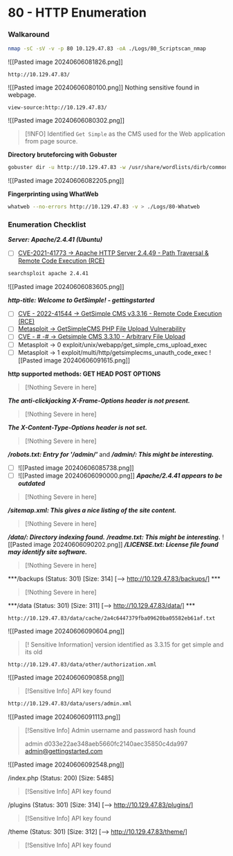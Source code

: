 # 80 - HTTP Enumeration

### Walkaround

```sh
nmap -sC -sV -v -p 80 10.129.47.83 -oA ./Logs/80_Scriptscan_nmap
```
![[Pasted image 20240606081826.png]]

```url
http://10.129.47.83/
```
![[Pasted image 20240606080100.png]]
Nothing sensitive found in webpage.

```url
view-source:http://10.129.47.83/
```
![[Pasted image 20240606080302.png]]
> [!INFO]
> Identified `Get Simple` as the CMS used for the Web application from page source.

**Directory bruteforcing with Gobuster**
```sh
gobuster dir -u http://10.129.47.83 -w /usr/share/wordlists/dirb/common.txt -o ./Logs/80-Gobuster -t 30
```
![[Pasted image 20240606082205.png]]

**Fingerprinting using WhatWeb**
```sh
whatweb --no-errors http://10.129.47.83 -v > ./Logs/80-Whatweb 
```
### Enumeration Checklist
***Server: Apache/2.4.41 (Ubuntu)***
- [ ] [CVE-2021-41773 -> Apache HTTP Server 2.4.49 - Path Traversal & Remote Code Execution (RCE)](https://www.exploit-db.com/exploits/50383)
```sh
searchsploit apache 2.4.41 
```
![[Pasted image 20240606083605.png]]

***http-title: Welcome to GetSimple! - gettingstarted***
- [ ] [CVE - 2022-41544 -> GetSimple CMS v3.3.16 - Remote Code Execution (RCE)](https://www.exploit-db.com/exploits/51475)
- [ ] [Metasploit -> GetSimpleCMS PHP File Upload Vulnerability](https://www.rapid7.com/db/modules/exploit/unix/webapp/get_simple_cms_upload_exec/)
- [ ] [CVE - # -# -> Getsimple CMS 3.3.10 - Arbitrary File Upload](https://www.exploit-db.com/exploits/40008)
- [ ] Metasploit -> 0  exploit/unix/webapp/get_simple_cms_upload_exec
- [ ] Metasploit -> 1  exploit/multi/http/getsimplecms_unauth_code_exec
![[Pasted image 20240606091615.png]]

**http supported methods: GET HEAD POST OPTIONS**
> [!Nothing Severe in here]

***The anti-clickjacking X-Frame-Options header is not present.***
> [!Nothing Severe in here]

***The X-Content-Type-Options header is not set.***
> [!Nothing Severe in here]

***/robots.txt: Entry for '/admin/'*** and ***/admin/: This might be interesting.***
- [ ] ![[Pasted image 20240606085738.png]]
- [ ] ![[Pasted image 20240606090000.png]]
***Apache/2.4.41 appears to be outdated***
> [!Nothing Severe in here]

***/sitemap.xml: This gives a nice listing of the site content.***
> [!Nothing Severe in here]

***/data/: Directory indexing found.***
***/readme.txt: This might be interesting.***
![[Pasted image 20240606090202.png]]
***/LICENSE.txt: License file found may identify site software.***
> [!Nothing Severe in here]

***/backups              (Status: 301) [Size: 314] [--> http://10.129.47.83/backups/]     ***
> [!Nothing Severe in here]

***/data                 (Status: 301) [Size: 311] [--> http://10.129.47.83/data/]   ***
```url
http://10.129.47.83/data/cache/2a4c6447379fba09620ba05582eb61af.txt
```
![[Pasted image 20240606090604.png]]
>[! Sensitive Information]
>version identified as 3.3.15 for get simple and its old

```url
http://10.129.47.83/data/other/authorization.xml
```
![[Pasted image 20240606090858.png]]
>[!Sensitive Info]
>API key found

```sh
http://10.129.47.83/data/users/admin.xml
```
![[Pasted image 20240606091113.png]]
>[!Sensitive Info]
>Admin username and password hash found
>
>admin
d033e22ae348aeb5660fc2140aec35850c4da997
>admin@gettingstarted.com

![[Pasted image 20240606092548.png]]

/index.php            (Status: 200) [Size: 5485]    
>[!Sensitive Info]
>API key found

/plugins              (Status: 301) [Size: 314] [--> http://10.129.47.83/plugins/]           
>[!Sensitive Info]
>API key found

/theme                (Status: 301) [Size: 312] [--> http://10.129.47.83/theme/]      
>[!Sensitive Info]
>API key found

